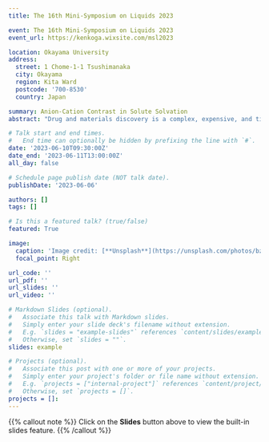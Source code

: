 ```yaml
---
title: The 16th Mini-Symposium on Liquids 2023

event: The 16th Mini-Symposium on Liquids 2023
event_url: https://kenkoga.wixsite.com/msl2023

location: Okayama University
address:
  street: 1 Chome-1-1 Tsushimanaka
  city: Okayama
  region: Kita Ward
  postcode: '700-8530'
  country: Japan

summary: Anion-Cation Contrast in Solute Solvation 
abstract: "Drug and materials discovery is a complex, expensive, and time-consuming process vital for global health and industrial progress. A common nominator for these problems is their connection to molecules' behavior and affinity for the aqueous phase. While many solutes possess great properties of interest, they may not dissolve well or are aggregation-prone rendering an otherwise great drug useless. To remedy this issue ions and co-solvents are commonly utilized to modulate the activity, function, and binding of the solute. The effect of ions that cannot be attributed to ion valency is manifested in the well-known Hofmeister series, asserting ions can be ranked in their ability to perturb solute equilibria. Despite the discovery by Hofmeister more than a century ago, the molecular mechanism(s) are still under much investigation. To provide further insight into ion-specific effects we have employed a combination of molecular dynamics and free energy computations to obtain a total understanding of small molecule solvation. Utilizing the novel Energy-Representation Theory of Solvation we illustrate the fundamental contrast in anions and cations role to either favor or disfavor the solvation of the solute. We also decompose the contributions arising from the solute–solvent and solute-ions interactions and that from the excluded volume, enabling us to pinpoint the mechanism of the salt particles individually as well as water. In the case of caffeine being the solute, we find the cations _salting-in_ caffeine via binding to the polar ketone groups, while the anions were found to be _salting-out_ via perturbations of water. In agreement with previous findings, the perturbation by salt is mostly anion dependent, with the magnitude of the excluded-volume effect found to be the governing mechanism. The broader implication of our work allows us also to address the existence of the _kosmotropic_ and _chaotropic_ properties of salt and quantify their implication in solute solvation. This is an interesting development due to water ordering and disordering by co-solvent being an old theory that has fallen into increasing obscurity in recent years with instead the theory of preferential accumulation or exclusion becoming more dominant."

# Talk start and end times.
#   End time can optionally be hidden by prefixing the line with `#`.
date: '2023-06-10T09:30:00Z'
date_end: '2023-06-11T13:00:00Z'
all_day: false

# Schedule page publish date (NOT talk date).
publishDate: '2023-06-06'

authors: []
tags: []

# Is this a featured talk? (true/false)
featured: True

image:
  caption: 'Image credit: [**Unsplash**](https://unsplash.com/photos/bzdhc5b3Bxs)'
  focal_point: Right

url_code: ''
url_pdf: ''
url_slides: ''
url_video: ''

# Markdown Slides (optional).
#   Associate this talk with Markdown slides.
#   Simply enter your slide deck's filename without extension.
#   E.g. `slides = "example-slides"` references `content/slides/example-slides.md`.
#   Otherwise, set `slides = ""`.
slides: example

# Projects (optional).
#   Associate this post with one or more of your projects.
#   Simply enter your project's folder or file name without extension.
#   E.g. `projects = ["internal-project"]` references `content/project/deep-learning/index.md`.
#   Otherwise, set `projects = []`.
projects = []:
---
```


{{% callout note %}}
Click on the **Slides** button above to view the built-in slides feature.
{{% /callout %}}


